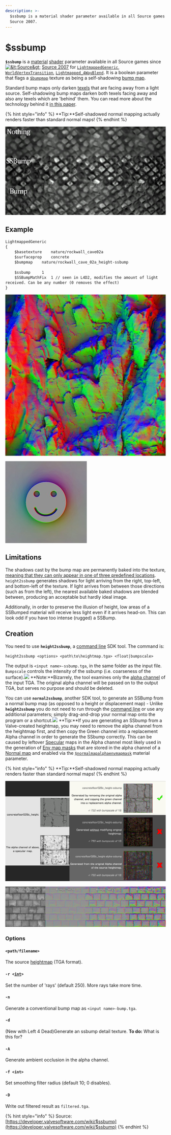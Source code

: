 ```yaml
---
description: >-
  $ssbump is a material shader parameter available in all Source games since
  Source 2007.
---
```


# $ssbump

**`$ssbump`** is a [material](../valve-material-type-vmt.md) [shader](../shader/) parameter available in all Source games since [![&amp;lt;Source&amp;gt;](https://developer.valvesoftware.com/w/images/1/18/Source_07_icon_16x16.png)](https://developer.valvesoftware.com/wiki/Source_2007) [Source 2007](https://developer.valvesoftware.com/wiki/Source_2007) for [`LightmappedGeneric`](https://developer.valvesoftware.com/wiki/LightmappedGeneric), [`WorldVertexTransition`](https://developer.valvesoftware.com/wiki/WorldVertexTransition), [`Lightmapped_4WayBlend`](https://developer.valvesoftware.com/wiki/Lightmapped_4WayBlend). It is a boolean parameter that flags a [`$bumpmap`](usdbumpmap.md) texture as being a self-shadowing [bump map](https://developer.valvesoftware.com/wiki/Bump_map).

Standard bump maps only darken [texels](https://developer.valvesoftware.com/wiki/Texel) that are facing away from a light source. Self-shadowing bump maps darken both texels facing away and also any texels which are 'behind' them. You can read more about the technology behind it [in this paper](https://steamcdn-a.akamaihd.net/apps/valve/2007/SIGGRAPH2007_EfficientSelfShadowedRadiosityNormalMapping.pdf).

{% hint style="info" %}
**Tip:**Self-shadowed normal mapping actually renders faster than standard normal maps!
{% endhint %}

![Comparing SSBump with standard bump mapping and no mapping at all.](../../../.gitbook/assets/800px-ssbump_examples.jpg)

## Example

```text
LightmappedGeneric
{
	$basetexture	nature/rockwall_cave02a
	$surfaceprop	concrete
	$bumpmap	nature/rockwall_cave_02a_height-ssbump

	$ssbump		1
	$SSBumpMathFix	1 // seen in L4D2, modifies the amount of light received. Can be any number (0 removes the effect)
}
```

![rockwall\_cave\_02a\_height-ssbump.vtf](../../../.gitbook/assets/600px-rockwall_cave_02a_height-ssbump.jpg)

![](../../../.gitbook/assets/face-ssbump.jpg)

## Limitations

The shadows cast by the bump map are permanently baked into the texture, [meaning that they can only appear in one of three predefined locations](http://www.interlopers.net/forum/viewtopic.php?f=16&t=27513). `height2ssbump` generates shadows for light arriving from the right, top-left, and bottom-left of the texture. If light arrives from between those directions \(such as from the left\), the nearest available baked shadows are blended between, producing an acceptable but hardly ideal image.

Additionally, in order to preserve the illusion of height, low areas of a SSBumped material will receive less light even if it arrives head-on. This can look odd if you have too intense \(rugged\) a SSBump.

## Creation

You need to use **`height2ssbump`**, a [command line](https://developer.valvesoftware.com/wiki/Command_line) SDK tool. The command is:

```text
height2ssbump <options> <path\to\heightmap.tga> <float|bumpscale>
```

The output is `<input name>-ssbump.tga`, in the same folder as the input file. `Bumpscale` controls the intensity of the ssbump \(i.e. coarseness of the surface\).![](https://developer.valvesoftware.com/w/images/c/cc/Note.png) **Note:**Bizarrely, the tool examines only the [alpha channel](https://developer.valvesoftware.com/wiki/Alpha_channel) of the input TGA. The original alpha channel will be passed on to the output TGA, but serves no purpose and should be deleted.

You can use **`normal2ssbump`**, another SDK tool, to generate an SSBump from a normal bump map \(as opposed to a height or displacement map\) - Unlike **`height2ssbump`** you do not need to run through the [command line](https://developer.valvesoftware.com/wiki/Command_line) or use any additional parameters; simply drag-and-drop your normal map onto the program or a shortcut.![](https://developer.valvesoftware.com/w/images/4/45/Tip.png) **Tip:**If you are generating an SSbump from a Valve-created heightmap, you may need to remove the alpha channel from the heightmap first, and then copy the Green channel into a replacement Alpha channel in order to generate the SSbump correctly. This can be caused by leftover [Specular](https://developer.valvesoftware.com/wiki/Specular) maps in the Alpha channel most likely used in the generation of [Env map masks](https://developer.valvesoftware.com/wiki/$envmapmask) that are stored in the alpha channel of a [Normal map](https://developer.valvesoftware.com/wiki/Normal_Maps) and enabled via the [`$normalmapalphaenvmapmask`](https://developer.valvesoftware.com/wiki/$normalmapalphaenvmapmask) material parameter.

{% hint style="info" %}
**Tip:**Self-shadowed normal mapping actually renders faster than standard normal maps!
{% endhint %}

![](../../../.gitbook/assets/valve_heightmap_ssbump_alpha_differences.png)

![](../../../.gitbook/assets/height2ssbump_bumpscale.jpg)

### Options

#### `<path/filename>`

The source [heightmap](https://developer.valvesoftware.com/wiki/Heightmap) \(TGA format\).

#### `-r <`[`int`](https://developer.valvesoftware.com/wiki/Int)`>`

Set the number of 'rays' \(default 250\). More rays take more time.

#### `-n`

Generate a conventional bump map as `<input name>-bump.tga`.

#### `-d` 

\(New with Left 4 Dead\)Generate an ssbump detail texture. **To do:** What is this for?

#### `-A`

Generate ambient occlusion in the alpha channel.

#### `-f <int>`

Set smoothing filter radius \(default 10; 0 disables\).

#### `-D`

Write out filtered result as `filtered.tga`.

{% hint style="info" %}
Source: [https://developer.valvesoftware.com/wiki/$ssbump](https://developer.valvesoftware.com/wiki/$ssbump)
{% endhint %}

